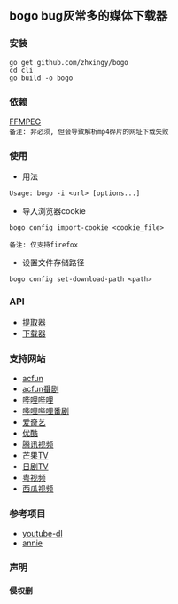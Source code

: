## bogo bug灰常多的媒体下载器
### 安装
```
go get github.com/zhxingy/bogo
cd cli
go build -o bogo
```
### 依赖
[FFMPEG](https://www.ffmpeg.org/)<br/>
`备注: 非必须, 但会导致解析mp4碎片的网址下载失败`

### 使用
* 用法
```
Usage: bogo -i <url> [options...]
```

* 导入浏览器cookie
```
bogo config import-cookie <cookie_file>
```
`备注: 仅支持firefox`
* 设置文件存储路径
```
bogo config set-download-path <path>
```

### API
* [提取器](spider/README.md)
* [下载器](downloader/README.md)

### 支持网站
* [acfun](https://www.acfun.cn/)
* [acfun番剧](https://www.acfun.cn/v/list155/index.htm)
* [哔哩哔哩](https://www.bilibili.com/)
* [哔哩哔哩番剧](https://www.bilibili.com/anime/)
* [爱奇艺](https://www.iqiyi.com/)
* [优酷](https://www.youku.com/)
* [腾讯视频](https://v.qq.com/)
* [芒果TV](https://www.mgtv.com/tv/)
* [日剧TV](https://www.rijutv.com/)
* [粤视频](http://www.yuesp.com/)
* [西瓜视频](https://www.ixigua.com/)

### 参考项目
* [youtube-dl](https://github.com/ytdl-org/youtube-dl)
* [annie](https://github.com/iawia002/annie)

### 声明
#### 侵权删